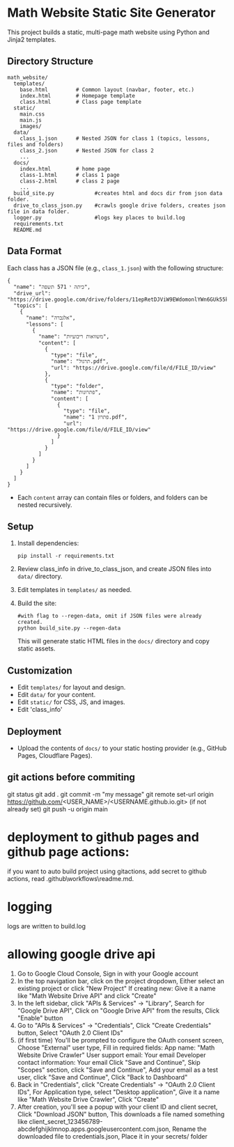 # Math Website Static Site Generator

This project builds a static, multi-page math website using Python and Jinja2 templates.

## Directory Structure

```
math_website/
  templates/
    base.html         # Common layout (navbar, footer, etc.)
    index.html        # Homepage template
    class.html        # Class page template
  static/
    main.css
    main.js
    images/
  data/
    class_1.json      # Nested JSON for class 1 (topics, lessons, files and folders)
    class_2.json      # Nested JSON for class 2
    ...
  docs/
    index.html        # home page
    class-1.html      # class 1 page
    class-2.html      # class 2 page
    ...
  build_site.py             #creates html and docs dir from json data folder.
  drive_to_class_json.py    #crawls google drive folders, creates json file in data folder.
  logger.py                 #logs key places to build.log
  requirements.txt
  README.md
```

## Data Format

Each class has a JSON file (e.g., `class_1.json`) with the following structure:

```
{
  "name": "כיתה י 571 תשפה",
  "drive_url": "https://drive.google.com/drive/folders/11epRetDJViW9EWdomonlYWn6GUk55kC4",
  "topics": [
    {
      "name": "אלגברה",
      "lessons": [
        {
          "name": "משוואות ריבועיות",
          "content": [
            {
              "type": "file",
              "name": "תרגול.pdf",
              "url": "https://drive.google.com/file/d/FILE_ID/view"
            },
            {
              "type": "folder",
              "name": "פתרונות",
              "content": [
                {
                  "type": "file",
                  "name": "פתרון 1.pdf",
                  "url": "https://drive.google.com/file/d/FILE_ID/view"
                }
              ]
            }
          ]
        }
      ]
    }
  ]
}
```

- Each `content` array can contain files or folders, and folders can be nested recursively.

## Setup

1. Install dependencies:
   ```
   pip install -r requirements.txt
   ```

2. Review class_info in drive_to_class_json, and create JSON files into `data/` directory.

3. Edit templates in `templates/` as needed.

4. Build the site:
   ```
   #with flag to --regen-data, omit if JSON files were already created.
   python build_site.py --regen-data
   ```
   This will generate static HTML files in the `docs/` directory and copy static assets.

## Customization
- Edit `templates/` for layout and design.
- Edit `data/` for your content.
- Edit `static/` for CSS, JS, and images.
- Edit 'class_info'

## Deployment
- Upload the contents of `docs/` to your static hosting provider (e.g., GitHub Pages, Cloudflare Pages). 

## git actions before commiting
git status
git add .
git commit -m "my message"
git remote set-url origin https://github.com/<USER_NAME>/<USERNAME.github.io.git>     (if not already set)
git push -u origin main


# deployment to github pages and github page actions:
if you want to auto build project using gitactions, add secret to github actions, read .github\workflows\readme.md.

# logging
logs are written to build.log

# allowing google drive api
1. Go to Google Cloud Console, Sign in with your Google account
2. In the top navigation bar, click on the project dropdown, Either select an existing project or click "New Project"
If creating new: Give it a name like "Math Website Drive API" and click "Create"
3. In the left sidebar, click "APIs & Services" → "Library", Search for "Google Drive API", Click on "Google Drive API" from the results, Click "Enable" button
4. Go to "APIs & Services" → "Credentials", Click "Create Credentials" button, Select "OAuth 2.0 Client IDs"
5. (if first time) You'll be prompted to configure the OAuth consent screen, Choose "External" user type, Fill in required fields:
App name: "Math Website Drive Crawler"
User support email: Your email
Developer contact information: Your email
Click "Save and Continue", Skip "Scopes" section, click "Save and Continue", Add your email as a test user, click "Save and Continue", Click "Back to Dashboard"
6. Back in "Credentials", click "Create Credentials" → "OAuth 2.0 Client IDs", For Application type, select "Desktop application", Give it a name like "Math Website Drive Crawler", Click "Create"
7. After creation, you'll see a popup with your client ID and client secret, Click "Download JSON" button, This downloads a file named something like client_secret_123456789-abcdefghijklmnop.apps.googleusercontent.com.json, Rename the downloaded file to credentials.json, Place it in your secrets/ folder